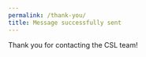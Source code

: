 ```yaml
---
permalink: /thank-you/
title: Message successfully sent
---
```


Thank you for contacting the CSL team!